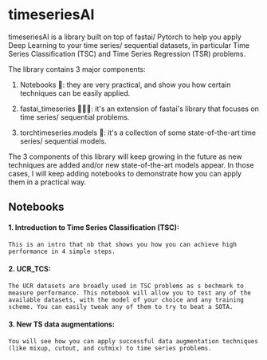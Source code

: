 # timeseriesAI


timeseriesAI is a library built on top of fastai/ Pytorch to help you apply Deep Learning to your time series/ sequential datasets, in particular Time Series Classification (TSC) and Time Series Regression (TSR) problems.


The library contains 3 major components: 

1. Notebooks 📒: they are very practical, and show you how certain techniques can be easily applied. 

2. fastai_timeseries 🏃🏽‍♀️: it's an extension of fastai's library that focuses on time series/ sequential problems. 

3. torchtimeseries.models 👫: it's a collection of some state-of-the-art time series/ sequential models.


The 3 components of this library will keep growing in the future as new techniques are added and/or new state-of-the-art models appear. In those cases, I will keep adding notebooks to demonstrate how you can apply them in a practical way.


## Notebooks

#### 1. Introduction to Time Series Classification (TSC): 
    This is an intro that nb that shows you how you can achieve high performance in 4 simple steps.

#### 2. UCR_TCS:
    The UCR datasets are broadly used in TSC problems as s bechmark to measure performance. This notebook will allow you to test any of the available datasets, with the model of your choice and any training scheme. You can easily tweak any of them to try to beat a SOTA.

#### 3. New TS data augmentations: 
    You will see how you can apply successful data augmentation techniques (like mixup, cutout, and cutmix) to time series problems.


